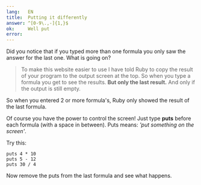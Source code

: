 ```yaml
---
lang:   EN
title:  Putting it differently
answer: ^[0-9\.,-]{1,}$
ok:     Well put
error:
---
```


Did you notice that if you typed more than one formula you only saw the answer for the last one.
What is going on?

> To make this website easier to use I have told Ruby to copy the result of your program to the
> output screen at the top. So when you type a formula you get to see the results.
> __But only the last result.__ And only if the output is still empty.

So when you entered 2 or more formula's, Ruby only showed the result of the last formula.

Of course you have the power to control the screen! Just type __puts__ before each formula
(with a space in between). Puts means: *'put something on the screen'*.

Try this:

    puts 4 * 10
    puts 5 - 12
    puts 30 / 4

Now remove the puts from the last formula and see what happens.
